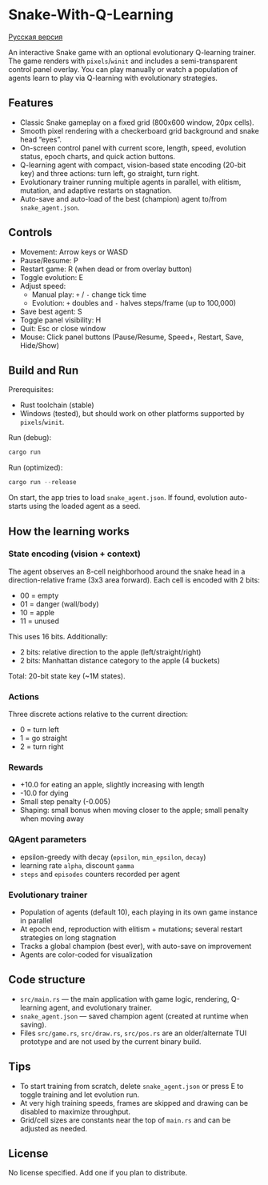 # Snake-With-Q-Learning

[Русская версия](./README.ru.md)

An interactive Snake game with an optional evolutionary Q-learning trainer. The game renders with `pixels`/`winit` and includes a semi-transparent control panel overlay. You can play manually or watch a population of agents learn to play via Q-learning with evolutionary strategies.

## Features

- Classic Snake gameplay on a fixed grid (800x600 window, 20px cells).
- Smooth pixel rendering with a checkerboard grid background and snake head “eyes”.
- On-screen control panel with current score, length, speed, evolution status, epoch charts, and quick action buttons.
- Q-learning agent with compact, vision-based state encoding (20-bit key) and three actions: turn left, go straight, turn right.
- Evolutionary trainer running multiple agents in parallel, with elitism, mutation, and adaptive restarts on stagnation.
- Auto-save and auto-load of the best (champion) agent to/from `snake_agent.json`.

## Controls

- Movement: Arrow keys or WASD
- Pause/Resume: P
- Restart game: R (when dead or from overlay button)
- Toggle evolution: E
- Adjust speed:
  - Manual play: `+` / `-` change tick time
  - Evolution: `+` doubles and `-` halves steps/frame (up to 100,000)
- Save best agent: S
- Toggle panel visibility: H
- Quit: Esc or close window
- Mouse: Click panel buttons (Pause/Resume, Speed+, Restart, Save, Hide/Show)

## Build and Run

Prerequisites:
- Rust toolchain (stable)
- Windows (tested), but should work on other platforms supported by `pixels`/`winit`.

Run (debug):

```powershell
cargo run
```

Run (optimized):

```powershell
cargo run --release
```

On start, the app tries to load `snake_agent.json`. If found, evolution auto-starts using the loaded agent as a seed.

## How the learning works

### State encoding (vision + context)
The agent observes an 8-cell neighborhood around the snake head in a direction-relative frame (3x3 area forward). Each cell is encoded with 2 bits:
- 00 = empty
- 01 = danger (wall/body)
- 10 = apple
- 11 = unused

This uses 16 bits. Additionally:
- 2 bits: relative direction to the apple (left/straight/right)
- 2 bits: Manhattan distance category to the apple (4 buckets)

Total: 20-bit state key (~1M states).

### Actions
Three discrete actions relative to the current direction:
- 0 = turn left
- 1 = go straight
- 2 = turn right

### Rewards
- +10.0 for eating an apple, slightly increasing with length
- -10.0 for dying
- Small step penalty (-0.005)
- Shaping: small bonus when moving closer to the apple; small penalty when moving away

### QAgent parameters
- epsilon-greedy with decay (`epsilon`, `min_epsilon`, `decay`)
- learning rate `alpha`, discount `gamma`
- `steps` and `episodes` counters recorded per agent

### Evolutionary trainer
- Population of agents (default 10), each playing in its own game instance in parallel
- At epoch end, reproduction with elitism + mutations; several restart strategies on long stagnation
- Tracks a global champion (best ever), with auto-save on improvement
- Agents are color-coded for visualization

## Code structure

- `src/main.rs` — the main application with game logic, rendering, Q-learning agent, and evolutionary trainer.
- `snake_agent.json` — saved champion agent (created at runtime when saving).
- Files `src/game.rs`, `src/draw.rs`, `src/pos.rs` are an older/alternate TUI prototype and are not used by the current binary build.

## Tips

- To start training from scratch, delete `snake_agent.json` or press E to toggle training and let evolution run.
- At very high training speeds, frames are skipped and drawing can be disabled to maximize throughput.
- Grid/cell sizes are constants near the top of `main.rs` and can be adjusted as needed.

## License

No license specified. Add one if you plan to distribute.
